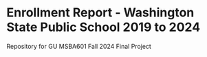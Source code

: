 # Enrollment Report - Washington State Public School 2019 to 2024
Repository for GU MSBA601 Fall 2024 Final Project
